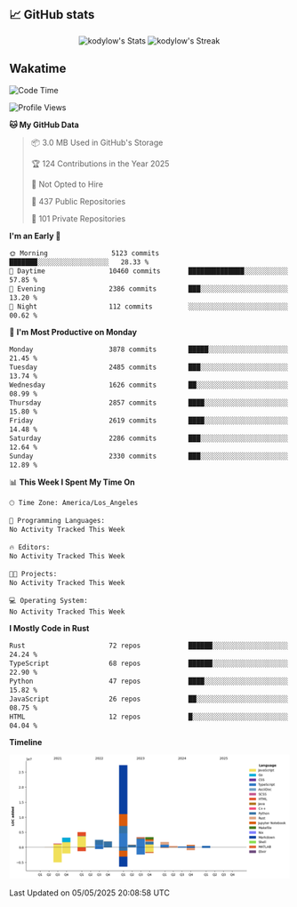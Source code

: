 ## 📈 GitHub stats
<!--START_SECTION:github-->
<div class="badges-githubstats">
  <p align="center">
    <img src="https://github-readme-stats.vercel.app/api?username=kodylow&theme=tokyonight&show_icons=true&hide_border=true&count_private=true" alt="kodylow's Stats" height="165">
    <img src="https://github-readme-streak-stats.herokuapp.com/?user=kodylow&theme=tokyonight&hide_border=true" alt="kodylow's Streak" height="165">
  </p>
</div>
<!--END_SECTION:github-->

## Wakatime 
<!--START_SECTION:waka-->
![Code Time](http://img.shields.io/badge/Code%20Time-1%2C294%20hrs%2031%20mins-blue)

![Profile Views](http://img.shields.io/badge/Profile%20Views-0-blue)

**🐱 My GitHub Data** 

> 📦 3.0 MB Used in GitHub's Storage 
 > 
> 🏆 124 Contributions in the Year 2025
 > 
> 🚫 Not Opted to Hire
 > 
> 📜 437 Public Repositories 
 > 
> 🔑 101 Private Repositories 
 > 
**I'm an Early 🐤** 

```text
🌞 Morning                5123 commits        ███████░░░░░░░░░░░░░░░░░░   28.33 % 
🌆 Daytime                10460 commits       ██████████████░░░░░░░░░░░   57.85 % 
🌃 Evening                2386 commits        ███░░░░░░░░░░░░░░░░░░░░░░   13.20 % 
🌙 Night                  112 commits         ░░░░░░░░░░░░░░░░░░░░░░░░░   00.62 % 
```
📅 **I'm Most Productive on Monday** 

```text
Monday                   3878 commits        █████░░░░░░░░░░░░░░░░░░░░   21.45 % 
Tuesday                  2485 commits        ███░░░░░░░░░░░░░░░░░░░░░░   13.74 % 
Wednesday                1626 commits        ██░░░░░░░░░░░░░░░░░░░░░░░   08.99 % 
Thursday                 2857 commits        ████░░░░░░░░░░░░░░░░░░░░░   15.80 % 
Friday                   2619 commits        ████░░░░░░░░░░░░░░░░░░░░░   14.48 % 
Saturday                 2286 commits        ███░░░░░░░░░░░░░░░░░░░░░░   12.64 % 
Sunday                   2330 commits        ███░░░░░░░░░░░░░░░░░░░░░░   12.89 % 
```


📊 **This Week I Spent My Time On** 

```text
🕑︎ Time Zone: America/Los_Angeles

💬 Programming Languages: 
No Activity Tracked This Week

🔥 Editors: 
No Activity Tracked This Week

🐱‍💻 Projects: 
No Activity Tracked This Week

💻 Operating System: 
No Activity Tracked This Week
```

**I Mostly Code in Rust** 

```text
Rust                     72 repos            ██████░░░░░░░░░░░░░░░░░░░   24.24 % 
TypeScript               68 repos            ██████░░░░░░░░░░░░░░░░░░░   22.90 % 
Python                   47 repos            ████░░░░░░░░░░░░░░░░░░░░░   15.82 % 
JavaScript               26 repos            ██░░░░░░░░░░░░░░░░░░░░░░░   08.75 % 
HTML                     12 repos            █░░░░░░░░░░░░░░░░░░░░░░░░   04.04 % 
```



**Timeline**

![Lines of Code chart](https://raw.githubusercontent.com/Kodylow/Kodylow/master/assets/bar_graph.png)


 Last Updated on 05/05/2025 20:08:58 UTC
<!--END_SECTION:waka-->
